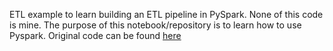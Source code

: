 ETL example to learn building an ETL pipeline in PySpark. 
None of this code is mine. The purpose of this notebook/repository is to learn how to use Pyspark.
Original code can be found <a href=https://towardsdatascience.com/create-your-first-etl-pipeline-in-apache-spark-and-python-ec3d12e2c169 target=_blank>here</a>